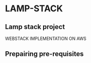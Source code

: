 # LAMP-STACK

## Lamp stack project

WEBSTACK IMPLEMENTATION ON AWS

## Prepairing pre-requisites









